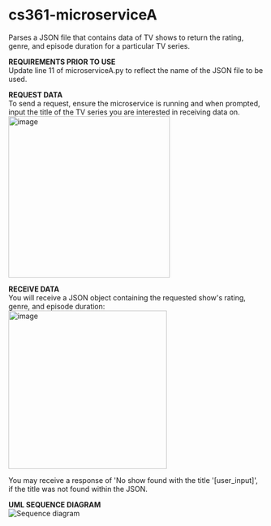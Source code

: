 # cs361-microserviceA
Parses a JSON file that contains data of TV shows to return the rating, genre, and episode duration for a particular TV series.

**REQUIREMENTS PRIOR TO USE** <br/>
Update line 11 of microserviceA.py to reflect the name of the JSON file to be used.<br/>

**REQUEST DATA** <br/>
To send a request, ensure the microservice is running and when prompted, input the title of the TV series you are interested in receiving data on.<br/>
<img width="318" alt="image" src="https://github.com/user-attachments/assets/37e07318-3291-4d3b-a5d1-cee588ca2fcd" />

**RECEIVE DATA** <br/>
You will receive a JSON object containing the requested show's rating, genre, and episode duration: <br/>
<img width="312" alt="image" src="https://github.com/user-attachments/assets/1d8f8cb1-5395-477d-9403-69438281d7e9" />

You may receive a response of 'No show found with the title '[user_input]', if the title was not found within the JSON.

**UML SEQUENCE DIAGRAM** <br/>
![Sequence diagram](https://github.com/user-attachments/assets/7ff5331d-044f-4812-86b0-df31580d3670)
